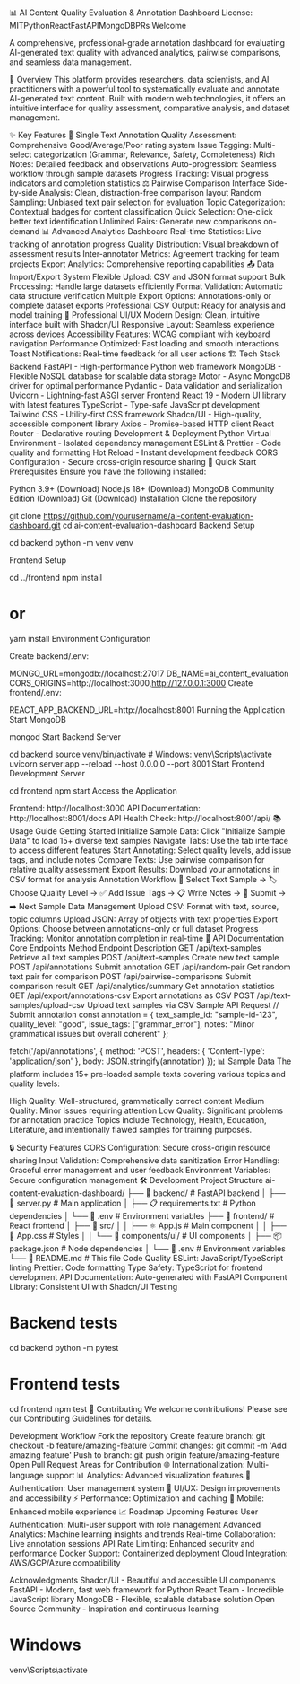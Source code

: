 📊 AI Content Quality Evaluation & Annotation Dashboard
License: MITPythonReactFastAPIMongoDBPRs Welcome

A comprehensive, professional-grade annotation dashboard for evaluating AI-generated text quality with advanced analytics, pairwise comparisons, and seamless data management.

🌟 Overview
This platform provides researchers, data scientists, and AI practitioners with a powerful tool to systematically evaluate and annotate AI-generated text content. Built with modern web technologies, it offers an intuitive interface for quality assessment, comparative analysis, and dataset management.

✨ Key Features
🎯 Single Text Annotation
Quality Assessment: Comprehensive Good/Average/Poor rating system
Issue Tagging: Multi-select categorization (Grammar, Relevance, Safety, Completeness)
Rich Notes: Detailed feedback and observations
Auto-progression: Seamless workflow through sample datasets
Progress Tracking: Visual progress indicators and completion statistics
⚖️ Pairwise Comparison Interface
Side-by-side Analysis: Clean, distraction-free comparison layout
Random Sampling: Unbiased text pair selection for evaluation
Topic Categorization: Contextual badges for content classification
Quick Selection: One-click better text identification
Unlimited Pairs: Generate new comparisons on-demand
📊 Advanced Analytics Dashboard
Real-time Statistics: Live tracking of annotation progress
Quality Distribution: Visual breakdown of assessment results
Inter-annotator Metrics: Agreement tracking for team projects
Export Analytics: Comprehensive reporting capabilities
📤 Data Import/Export System
Flexible Upload: CSV and JSON format support
Bulk Processing: Handle large datasets efficiently
Format Validation: Automatic data structure verification
Multiple Export Options: Annotations-only or complete dataset exports
Professional CSV Output: Ready for analysis and model training
🎨 Professional UI/UX
Modern Design: Clean, intuitive interface built with Shadcn/UI
Responsive Layout: Seamless experience across devices
Accessibility Features: WCAG compliant with keyboard navigation
Performance Optimized: Fast loading and smooth interactions
Toast Notifications: Real-time feedback for all user actions
🏗️ Tech Stack
Backend
FastAPI - High-performance Python web framework
MongoDB - Flexible NoSQL database for scalable data storage
Motor - Async MongoDB driver for optimal performance
Pydantic - Data validation and serialization
Uvicorn - Lightning-fast ASGI server
Frontend
React 19 - Modern UI library with latest features
TypeScript - Type-safe JavaScript development
Tailwind CSS - Utility-first CSS framework
Shadcn/UI - High-quality, accessible component library
Axios - Promise-based HTTP client
React Router - Declarative routing
Development & Deployment
Python Virtual Environment - Isolated dependency management
ESLint & Prettier - Code quality and formatting
Hot Reload - Instant development feedback
CORS Configuration - Secure cross-origin resource sharing
🚀 Quick Start
Prerequisites
Ensure you have the following installed:

Python 3.9+ (Download)
Node.js 18+ (Download)
MongoDB Community Edition (Download)
Git (Download)
Installation
Clone the repository

git clone https://github.com/yourusername/ai-content-evaluation-dashboard.git
cd ai-content-evaluation-dashboard
Backend Setup

cd backend
python -m venv venv

Frontend Setup

cd ../frontend
npm install
# or
yarn install
Environment Configuration

Create backend/.env:

MONGO_URL=mongodb://localhost:27017
DB_NAME=ai_content_evaluation
CORS_ORIGINS=http://localhost:3000,http://127.0.0.1:3000
Create frontend/.env:

REACT_APP_BACKEND_URL=http://localhost:8001
Running the Application
Start MongoDB

mongod
Start Backend Server

cd backend
source venv/bin/activate  # Windows: venv\Scripts\activate
uvicorn server:app --reload --host 0.0.0.0 --port 8001
Start Frontend Development Server

cd frontend
npm start
Access the Application

Frontend: http://localhost:3000
API Documentation: http://localhost:8001/docs
API Health Check: http://localhost:8001/api/
📚 Usage Guide
Getting Started
Initialize Sample Data: Click "Initialize Sample Data" to load 15+ diverse text samples
Navigate Tabs: Use the tab interface to access different features
Start Annotating: Select quality levels, add issue tags, and include notes
Compare Texts: Use pairwise comparison for relative quality assessment
Export Results: Download your annotations in CSV format for analysis
Annotation Workflow
📝 Select Text Sample → 🏷️ Choose Quality Level → ✅ Add Issue Tags → 📋 Write Notes → 💾 Submit → ➡️ Next Sample
Data Management
Upload CSV: Format with text, source, topic columns
Upload JSON: Array of objects with text properties
Export Options: Choose between annotations-only or full dataset
Progress Tracking: Monitor annotation completion in real-time
🔧 API Documentation
Core Endpoints
Method	Endpoint	Description
GET	/api/text-samples	Retrieve all text samples
POST	/api/text-samples	Create new text sample
POST	/api/annotations	Submit annotation
GET	/api/random-pair	Get random text pair for comparison
POST	/api/pairwise-comparisons	Submit comparison result
GET	/api/analytics/summary	Get annotation statistics
GET	/api/export/annotations-csv	Export annotations as CSV
POST	/api/text-samples/upload-csv	Upload text samples via CSV
Sample API Request
// Submit annotation
const annotation = {
  text_sample_id: "sample-id-123",
  quality_level: "good",
  issue_tags: ["grammar_error"],
  notes: "Minor grammatical issues but overall coherent"
};

fetch('/api/annotations', {
  method: 'POST',
  headers: { 'Content-Type': 'application/json' },
  body: JSON.stringify(annotation)
});
📊 Sample Data
The platform includes 15+ pre-loaded sample texts covering various topics and quality levels:

High Quality: Well-structured, grammatically correct content
Medium Quality: Minor issues requiring attention
Low Quality: Significant problems for annotation practice
Topics include Technology, Health, Education, Literature, and intentionally flawed samples for training purposes.

🔒 Security Features
CORS Configuration: Secure cross-origin resource sharing
Input Validation: Comprehensive data sanitization
Error Handling: Graceful error management and user feedback
Environment Variables: Secure configuration management
🛠️ Development
Project Structure
ai-content-evaluation-dashboard/
├── 📁 backend/                 # FastAPI backend
│   ├── 🐍 server.py           # Main application
│   ├── 📋 requirements.txt    # Python dependencies
│   └── 🔐 .env               # Environment variables
├── 📁 frontend/               # React frontend
│   ├── 📁 src/
│   │   ├── ⚛️ App.js          # Main component
│   │   ├── 🎨 App.css         # Styles
│   │   └── 📁 components/ui/  # UI components
│   ├── 📦 package.json       # Node dependencies
│   └── 🔐 .env              # Environment variables
└── 📄 README.md              # This file
Code Quality
ESLint: JavaScript/TypeScript linting
Prettier: Code formatting
Type Safety: TypeScript for frontend development
API Documentation: Auto-generated with FastAPI
Component Library: Consistent UI with Shadcn/UI
Testing
# Backend tests
cd backend
python -m pytest

# Frontend tests  
cd frontend
npm test
🤝 Contributing
We welcome contributions! Please see our Contributing Guidelines for details.

Development Workflow
Fork the repository
Create feature branch: git checkout -b feature/amazing-feature
Commit changes: git commit -m 'Add amazing feature'
Push to branch: git push origin feature/amazing-feature
Open Pull Request
Areas for Contribution
🌐 Internationalization: Multi-language support
📊 Analytics: Advanced visualization features
🔐 Authentication: User management system
🎨 UI/UX: Design improvements and accessibility
⚡ Performance: Optimization and caching
📱 Mobile: Enhanced mobile experience
📈 Roadmap
Upcoming Features
 User Authentication: Multi-user support with role management
 Advanced Analytics: Machine learning insights and trends
 Real-time Collaboration: Live annotation sessions
 API Rate Limiting: Enhanced security and performance
 Docker Support: Containerized deployment
 Cloud Integration: AWS/GCP/Azure compatibility


Acknowledgments
Shadcn/UI - Beautiful and accessible UI components
FastAPI - Modern, fast web framework for Python
React Team - Incredible JavaScript library
MongoDB - Flexible, scalable database solution
Open Source Community - Inspiration and continuous learning

# Windows
venv\Scripts\activate
